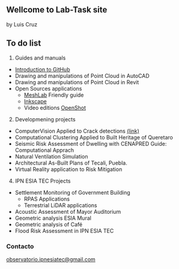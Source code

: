 ## Wellcome to Lab-Task site

by Luis Cruz

## To do list

1. Guides and manuals
- [Introduction to GitHub](https://luisram87.github.io/lab-tasks/details/github)
- Drawing and manipulations of Point Cloud in AutoCAD
- Drawing and manipulations of Point Cloud in Revit
- Open Sources applications
  - [MeshLab](https://www.meshlab.net) Friendly guide
  - [Inkscape](https://inkscape.org)
  - Video editions [OpenShot](https://www.openshot.org)

2. Developmening projects
- ComputerVision Applied to Crack detections [(link)]([./details/CVCrack](https://luisram87.github.io/lab-tasks/details/CVCrack))
- Computational Clustering Applied to Built Heritage of Queretaro
- Seismic Risk Assessment of Dwelling with CENAPRED Guide: Computational Apprach
- Natural Ventilation Simulation
- Architectural As-Built Plans of Tecali, Puebla.
- Virtual Reality application to Risk Mitigation
4. IPN ESIA TEC Projects 
- Settlement Monitoring of Government Building
  - RPAS Applications
  - Terrestrial LiDAR applications
- Acoustic Assessment of Mayor Auditorium
- Geometric analysis ESIA Mural
- Geometric analysis of Café
- Flood Risk Assessment in IPN ESIA TEC




### Contacto
[observatorio.ipnesiatec@gmail.com](mailto:observatorio.ipnesiatec@gmail.com)
